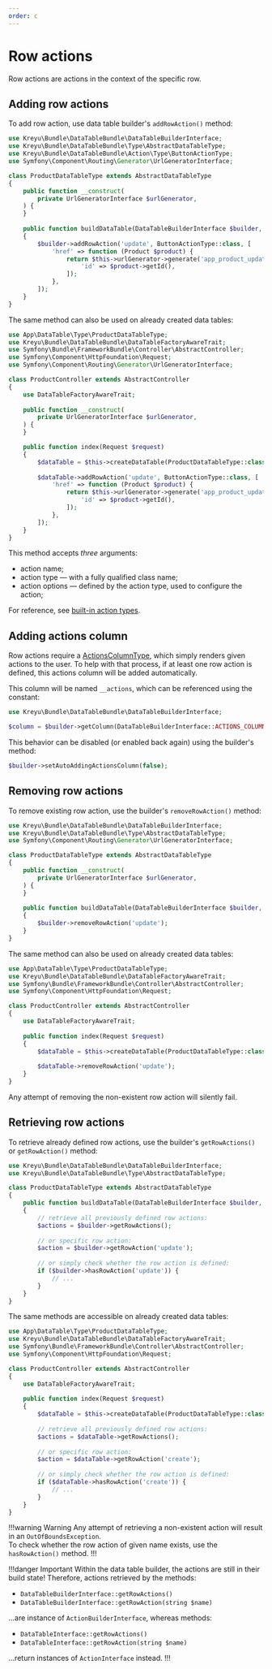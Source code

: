 ```yaml
---
order: c
---
```


# Row actions

Row actions are actions in the context of the specific row.

## Adding row actions

To add row action, use data table builder's `addRowAction()` method:

```php #15-21 src/DataTable/Type/ProductDataTableType.php
use Kreyu\Bundle\DataTableBundle\DataTableBuilderInterface;
use Kreyu\Bundle\DataTableBundle\Type\AbstractDataTableType;
use Kreyu\Bundle\DataTableBundle\Action\Type\ButtonActionType;
use Symfony\Component\Routing\Generator\UrlGeneratorInterface;

class ProductDataTableType extends AbstractDataTableType
{
    public function __construct(
        private UrlGeneratorInterface $urlGenerator,
    ) {
    }
    
    public function buildDataTable(DataTableBuilderInterface $builder, array $options): void
    {
        $builder->addRowAction('update', ButtonActionType::class, [
            'href' => function (Product $product) {
                return $this->urlGenerator->generate('app_product_update', [
                    'id' => $product->getId(),
                ]);
            },
        ]);
    }
}
```

The same method can also be used on already created data tables:

```php #20-26 src/Controller/ProductController.php
use App\DataTable\Type\ProductDataTableType;
use Kreyu\Bundle\DataTableBundle\DataTableFactoryAwareTrait;
use Symfony\Bundle\FrameworkBundle\Controller\AbstractController;
use Symfony\Component\HttpFoundation\Request;
use Symfony\Component\Routing\Generator\UrlGeneratorInterface;

class ProductController extends AbstractController
{
    use DataTableFactoryAwareTrait;
    
    public function __construct(
        private UrlGeneratorInterface $urlGenerator,
    ) {
    }

    public function index(Request $request)
    {
        $dataTable = $this->createDataTable(ProductDataTableType::class);
        
        $dataTable->addRowAction('update', ButtonActionType::class, [
            'href' => function (Product $product) {
                return $this->urlGenerator->generate('app_product_update', [
                    'id' => $product->getId(),
                ]);
            },
        ]);
    }
}
```

This method accepts _three_ arguments:

- action name;
- action type — with a fully qualified class name;
- action options — defined by the action type, used to configure the action;

For reference, see [built-in action types](../../reference/actions/types.md).

## Adding actions column

Row actions require a [ActionsColumnType](../../reference/columns/types/actions.md), 
which simply renders given actions to the user.  To help with that process,
if at least one row action is defined, this actions column will be added automatically.

This column will be named `__actions`, which can be referenced using the constant:

```php
use Kreyu\Bundle\DataTableBundle\DataTableBuilderInterface;

$column = $builder->getColumn(DataTableBuilderInterface::ACTIONS_COLUMN_NAME);
```

This behavior can be disabled (or enabled back again) using the builder's method:

```php
$builder->setAutoAddingActionsColumn(false);
```

## Removing row actions

To remove existing row action, use the builder's `removeRowAction()` method:

```php #14 src/DataTable/Type/ProductDataTableType.php
use Kreyu\Bundle\DataTableBundle\DataTableBuilderInterface;
use Kreyu\Bundle\DataTableBundle\Type\AbstractDataTableType;
use Symfony\Component\Routing\Generator\UrlGeneratorInterface;

class ProductDataTableType extends AbstractDataTableType
{
    public function __construct(
        private UrlGeneratorInterface $urlGenerator,
    ) {
    }
    
    public function buildDataTable(DataTableBuilderInterface $builder, array $options): void
    {
        $builder->removeRowAction('update');
    }
}
```

The same method can also be used on already created data tables:

```php #14 src/Controller/ProductController.php
use App\DataTable\Type\ProductDataTableType;
use Kreyu\Bundle\DataTableBundle\DataTableFactoryAwareTrait;
use Symfony\Bundle\FrameworkBundle\Controller\AbstractController;
use Symfony\Component\HttpFoundation\Request;

class ProductController extends AbstractController
{
    use DataTableFactoryAwareTrait;
    
    public function index(Request $request)
    {
        $dataTable = $this->createDataTable(ProductDataTableType::class);
        
        $dataTable->removeRowAction('update');
    }
}
```

Any attempt of removing the non-existent row action will silently fail.

## Retrieving row actions

To retrieve already defined row actions, use the builder's `getRowActions()` or `getRowAction()` method:

```php # src/DataTable/Type/ProductDataTableType.php
use Kreyu\Bundle\DataTableBundle\DataTableBuilderInterface;
use Kreyu\Bundle\DataTableBundle\Type\AbstractDataTableType;

class ProductDataTableType extends AbstractDataTableType
{
    public function buildDataTable(DataTableBuilderInterface $builder, array $options): void
    {
        // retrieve all previously defined row actions:
        $actions = $builder->getRowActions();
        
        // or specific row action:
        $action = $builder->getRowAction('update');
        
        // or simply check whether the row action is defined:
        if ($builder->hasRowAction('update')) {
            // ...
        }
    }
}
```

The same methods are accessible on already created data tables:

```php # src/Controller/ProductController.php
use App\DataTable\Type\ProductDataTableType;
use Kreyu\Bundle\DataTableBundle\DataTableFactoryAwareTrait;
use Symfony\Bundle\FrameworkBundle\Controller\AbstractController;
use Symfony\Component\HttpFoundation\Request;

class ProductController extends AbstractController
{
    use DataTableFactoryAwareTrait;
    
    public function index(Request $request)
    {
        $dataTable = $this->createDataTable(ProductDataTableType::class);
        
        // retrieve all previously defined row actions:
        $actions = $dataTable->getRowActions();
        
        // or specific row action:
        $action = $dataTable->getRowAction('create');
        
        // or simply check whether the row action is defined:
        if ($dataTable->hasRowAction('create')) {
            // ...
        }
    }
}
```

!!!warning Warning
Any attempt of retrieving a non-existent action will result in an `OutOfBoundsException`.  
To check whether the row action of given name exists, use the `hasRowAction()` method.
!!!

!!!danger Important
Within the data table builder, the actions are still in their build state!
Therefore, actions retrieved by the methods:

- `DataTableBuilderInterface::getRowActions()`
- `DataTableBuilderInterface::getRowAction(string $name)`

...are instance of `ActionBuilderInterface`, whereas methods:

- `DataTableInterface::getRowActions()`
- `DataTableInterface::getRowAction(string $name)`

...return instances of `ActionInterface` instead.
!!!
